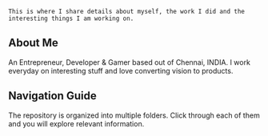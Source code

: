 `This is where I share details about myself, the work I did and the interesting things I am working on.`

## About Me

An Entrepreneur, Developer & Gamer based out of Chennai, INDIA. I work everyday on interesting stuff and love converting vision to products.

## Navigation Guide

The repository is organized into multiple folders. Click through each of them and you will explore relevant information.
